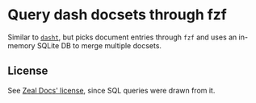 # Query dash docsets through fzf

Similar to [`dasht`][1], but picks document
entries through `fzf` and uses an in-memory SQLite DB to merge multiple
docsets.

## License

See [Zeal Docs' license][0], since SQL queries were drawn from it.

[0]: https://github.com/zealdocs/zeal?tab=GPL-3.0-1-ov-file#readme
[1]: https://github.com/sunaku/dasht
